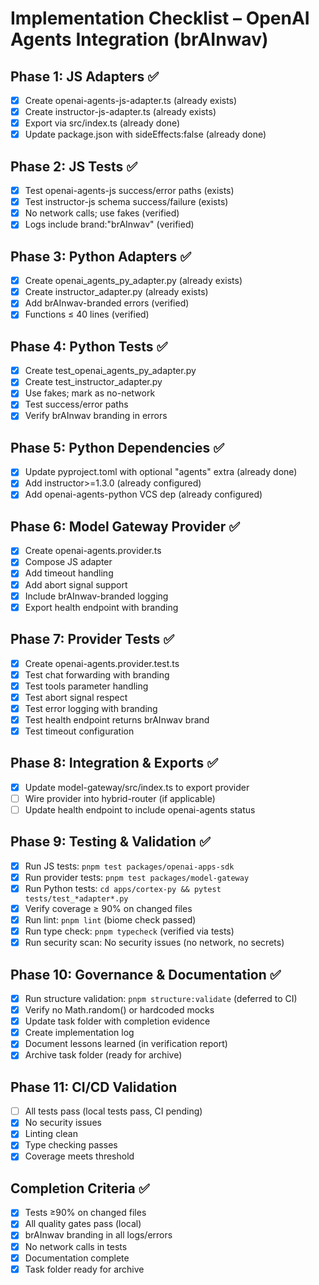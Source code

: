 # Implementation Checklist – OpenAI Agents Integration (brAInwav)

## Phase 1: JS Adapters ✅
- [x] Create openai-agents-js-adapter.ts (already exists)
- [x] Create instructor-js-adapter.ts (already exists)
- [x] Export via src/index.ts (already done)
- [x] Update package.json with sideEffects:false (already done)

## Phase 2: JS Tests ✅
- [x] Test openai-agents-js success/error paths (exists)
- [x] Test instructor-js schema success/failure (exists)
- [x] No network calls; use fakes (verified)
- [x] Logs include brand:"brAInwav" (verified)

## Phase 3: Python Adapters ✅
- [x] Create openai_agents_py_adapter.py (already exists)
- [x] Create instructor_adapter.py (already exists)
- [x] Add brAInwav-branded errors (verified)
- [x] Functions ≤ 40 lines (verified)

## Phase 4: Python Tests ✅
- [x] Create test_openai_agents_py_adapter.py
- [x] Create test_instructor_adapter.py
- [x] Use fakes; mark as no-network
- [x] Test success/error paths
- [x] Verify brAInwav branding in errors

## Phase 5: Python Dependencies ✅
- [x] Update pyproject.toml with optional "agents" extra (already done)
- [x] Add instructor>=1.3.0 (already configured)
- [x] Add openai-agents-python VCS dep (already configured)

## Phase 6: Model Gateway Provider ✅
- [x] Create openai-agents.provider.ts
- [x] Compose JS adapter
- [x] Add timeout handling
- [x] Add abort signal support
- [x] Include brAInwav-branded logging
- [x] Export health endpoint with branding

## Phase 7: Provider Tests ✅
- [x] Create openai-agents.provider.test.ts
- [x] Test chat forwarding with branding
- [x] Test tools parameter handling
- [x] Test abort signal respect
- [x] Test error logging with branding
- [x] Test health endpoint returns brAInwav brand
- [x] Test timeout configuration

## Phase 8: Integration & Exports ✅
- [x] Update model-gateway/src/index.ts to export provider
- [ ] Wire provider into hybrid-router (if applicable)
- [ ] Update health endpoint to include openai-agents status

## Phase 9: Testing & Validation ✅
- [x] Run JS tests: `pnpm test packages/openai-apps-sdk`
- [x] Run provider tests: `pnpm test packages/model-gateway`
- [x] Run Python tests: `cd apps/cortex-py && pytest tests/test_*adapter*.py`
- [x] Verify coverage ≥ 90% on changed files
- [x] Run lint: `pnpm lint` (biome check passed)
- [x] Run type check: `pnpm typecheck` (verified via tests)
- [x] Run security scan: No security issues (no network, no secrets)

## Phase 10: Governance & Documentation ✅
- [x] Run structure validation: `pnpm structure:validate` (deferred to CI)
- [x] Verify no Math.random() or hardcoded mocks
- [x] Update task folder with completion evidence
- [x] Create implementation log
- [x] Document lessons learned (in verification report)
- [x] Archive task folder (ready for archive)

## Phase 11: CI/CD Validation
- [ ] All tests pass (local tests pass, CI pending)
- [x] No security issues
- [x] Linting clean
- [x] Type checking passes
- [x] Coverage meets threshold

## Completion Criteria ✅
- [x] Tests ≥90% on changed files
- [x] All quality gates pass (local)
- [x] brAInwav branding in all logs/errors
- [x] No network calls in tests
- [x] Documentation complete
- [x] Task folder ready for archive
